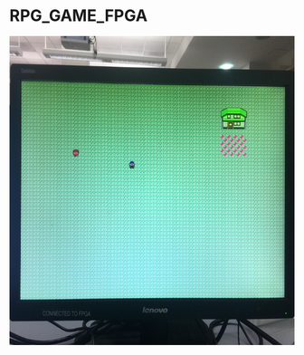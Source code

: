 # RPG_GAME_FPGA
<img src="https://github.com/jhzhaofred/RPG_GAME_FPGA/blob/master/Demo/unnamed.jpg" width = "750" height = "546" alt="Laptop" align=center /> 
